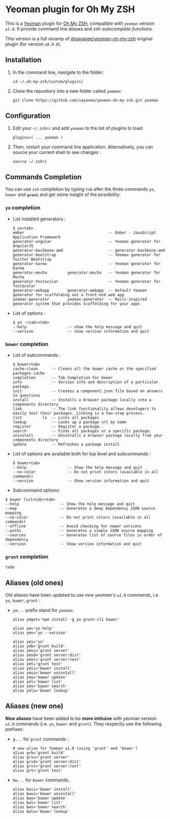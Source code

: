# Yeoman plugin for Oh My ZSH

This is a [Yeoman](http://yeoman.io/) plugin for [Oh My ZSH](https://github.com/robbyrussell/oh-my-zsh), compatible with `yeoman` version `≥1.0`. It provide command line aliases and zsh *autocomplete functions*.

This version is a full revamp of [@sayanee/yeoman-oh-my-zsh](sayanee/yeoman-oh-my-zsh)  original plugin (for version `≤0.9.6`).

## Installation

1. In the command line, navigate to the folder:

    ```
    cd ~/.oh-my-zsh/custom/plugins/
    ```
2. Clone the repository into a new folder called `yeoman`:

    ```
    git clone https://github.com/sayanee/yeoman-oh-my-zsh.git yeoman
    ```

## Configuration

1. Edit your `~/.zshrc` and add `yeoman` to the list of plugins to load:

    ```
    plugins=( ... yeoman )
    ```

2. Then, restart your command line application. Alternatively, you can source your current shell to see changes :

    ```
    source ~/.zshrc
    ```

## Commands Completion

You can use `zsh` completion by typing `tab` after the three commands `yo`, `bower` and ~~`grunt`~~ and get some insight of the possibility:

### `yo` completion

* List installed generators :

    ```
    $ yo<tab>
    ember                                     -- Ember - JavaScript Application Framework
    generator-angular                         -- Yeoman generator for AngularJS
    generator-backbone-amd                    -- generator-backbone-amd
    generator-bootstrap                       -- Yeoman generator for Twitter Bootstrap
    generator-karma                           -- Yeoman generator for Karma
    generator-mocha         generator-mocha   -- Yeoman generator for Mocha
    generator-testacular                      -- Yeoman generator for Testacular
    generator-webapp        generator-webapp  -- Default Yeoman generator for scaffolding out a front-end web app
    yeoman-generator        yeoman-generator  -- Rails-inspired generator system that provides scaffolding for your apps
    ```

 * List of options :

    ```
    $ yo -<tab><tab>
    --help                  -- show the help message and quit
    --version               -- show version information and quit
    ```

### `bower` completion

* List of subcommands :

    ```
    $ bower<tab>
    cache-clean      -- Cleans all the bower cache or the specified packages cache
    completion       -- Tab Completion for bower
    info             -- Version info and description of a particular package.
    init             -- Creates a component.json file based on answers to questions
    install          -- Installs a browser package locally into a components directory
    link             -- The link functionality allows developers to easily test their packages. Linking is a two-step process.
    list         ls  -- Lists all packages
    lookup           -- Looks up a package url by name
    register         -- Register a package.
    search           -- Finds all packages or a specific package.
    uninstall        -- Uninstalls a browser package locally from your components directory
    update           -- Refreshes a package install
    ```
* List of options are available both for top level and subcommands :

    ```
    $ bower<tab>
    --help                  -- Show the help message and quit
    --no-color              -- Do not print colors (available in all commands)
    --version               -- Show version information and quit
    ```

* Subcommand options:

```
$ bower list<tab><tab>
--help                  -- Show the help message and quit
--map                   -- Generates a deep dependency JSON source mapping
--no-color              -- Do not print colors (available in all commands)
--offline               -- Avoid checking for newer versions
--paths                 -- Generates a simple JSON source mapping
--sources               -- Generates list of source files in order of dependency
--version               -- Show version information and quit
```

### `grunt` completion

    todo

## Aliases (old ones)

Old aliases have been updated to *use new yeoman's `≥1.0` commands*, i.e. `yo`, `bower`, `grunt` :

* `ym...` prefix stand for `yeoman`:

    ```
    alias ymget='npm install -g yo grunt-cli bower'

    alias ym='yo help'
    alias ymv='yo --version'

    alias ymi='yo'
    alias ymb='grunt build'
    alias ymsv='grunt server'
    alias ymsd='grunt server:dist'
    alias ymst='grunt server:test'
    alias ymt='grunt test'
    alias ymii='bower install'
    alias ymui='bower uninstall'
    alias ymu='bower update'
    alias yml='bower list'
    alias yms='bower search'
    alias ymlu='bower lookup'
    ```

## Aliases (new one)

**New aliases**  have been added to be **more intituive** with yeoman version `≥1.0` commands (i.e. `yo`, `bower` and `grunt`). They respectly use the following prefixes:

* `g...` for `grunt` commands :

    ```
    # new alias for Yoeman ≥1.0 (using 'grunt' and 'bower')
    alias grb='grunt build'
    alias grsv='grunt server'
    alias grsd='grunt server:dist'
    alias grst='grunt server:test'
    alias grt='grunt test'
    ```

* `bw...` for `bower` commands.

    ```
    alias bwii='bower install'
    alias bwui='bower uninstall'
    alias bwu='bower update'
    alias bwl='bower list'
    alias bws='bower search'
    alias bwlu='bower lookup'
    ```
